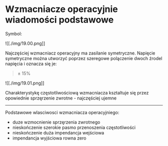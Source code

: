 # Wzmacniacze operacyjnie wiadomości podstawowe

Symbol:

![[./img/19.00.png]]

Najczęściej wzmacniacz operacyjny ma zasilanie symetryczne. Napięcie symetryczne można utworzyć poprzez szeregowe polączenie dwoch źrodel napięcia i oznacza się je:

> ± 15%

![[./img/19.01.png]]

Charakterystykę częstotliwościową wzmacniacza ksztaltuje się przez opowiednie sprzęrzenie zwrotne - najczęściej ujemne

---

Podstawowe wlasciwosci wzmacniacza operacyjniego:
- duze wzmocnienie sprzęrzenia zwrotnego
- nieskończenie szerokie pasmo przenoszenia częstotliwości
- nieskończenie duża impendancja wejściowa
- impendancja wyjściowa rowna zero


